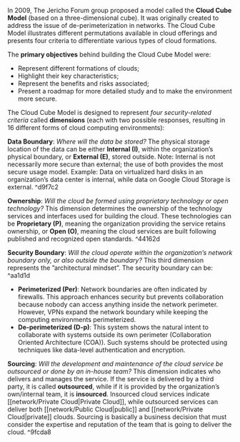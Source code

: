 
In 2009, The Jericho Forum group proposed a model called the **Cloud Cube Model** (based on a three-dimensional cube). It was originally created to address the issue of de-perimeterization in networks. The Cloud Cube Model illustrates different permutations available in cloud offerings and presents four criteria to differentiate various types of cloud formations.

The **primary objectives** behind building the Cloud Cube Model were:
- Represent different formations of clouds;
- Highlight their key characteristics;
- Represent the benefits and risks associated;
- Present a roadmap for more detailed study and to make the environment more secure.


The Cloud Cube Model is designed to represent *four security-related criteria* called **dimensions** (each with two possible responses, resulting in 16 different forms of cloud computing environments):

**Data Boundary**: *Where will the data be stored?* The physical storage location of the data can be either **Internal (I)**, within the organization’s physical boundary, or **External (E)**, stored outside. Note: Internal is not necessarily more secure than external; the use of both provides the most secure usage model. Example: Data on virtualized hard disks in an organization’s data center is internal, while data on Google Cloud Storage is external. ^d9f7c2

**Ownership**: *Will the cloud be formed using proprietary technology or open technology?* This dimension determines the ownership of the technology services and interfaces used for building the cloud. These technologies can be **Proprietary (P)**, meaning the organization providing the service retains ownership, or **Open (O)**, meaning the cloud services are built following published and recognized open standards. ^44162d

**Security Boundary**: *Will the cloud operate within the organization’s network boundary only, or also outside the boundary?* This third dimension represents the ”architectural mindset”. The security boundary can be: ^aa1d1d
- **Perimeterized (Per)**: Network boundaries are often indicated by firewalls. This approach enhances security but prevents collaboration because nobody can access anything inside the network perimeter. However, VPNs expand the network boundary while keeping the computing environments perimeterized.
- **De-perimeterized (D-p)**: This system shows the natural intent to collaborate with systems outside its own perimeter (Collaboration Oriented Architecture (COA)). Such systems should be protected using techniques like data-level authentication and encryption.


**Sourcing**: *Will the development and maintenance of the cloud service be outsourced or done by an in-house team?* This dimension indicates who delivers and manages the service. If the service is delivered by a third party, it is called **outsourced**, while if it is provided by the organization’s own/internal team, it is **insourced**. Insourced cloud services indicate [[network/Private Cloud|Private Cloud]], while outsourced services can deliver both [[network/Public Cloud|public]] and [[network/Private Cloud|private]] clouds. Sourcing is basically a business decision that must consider the expertise and reputation of the team that is going to deliver the cloud. ^9fcda8
